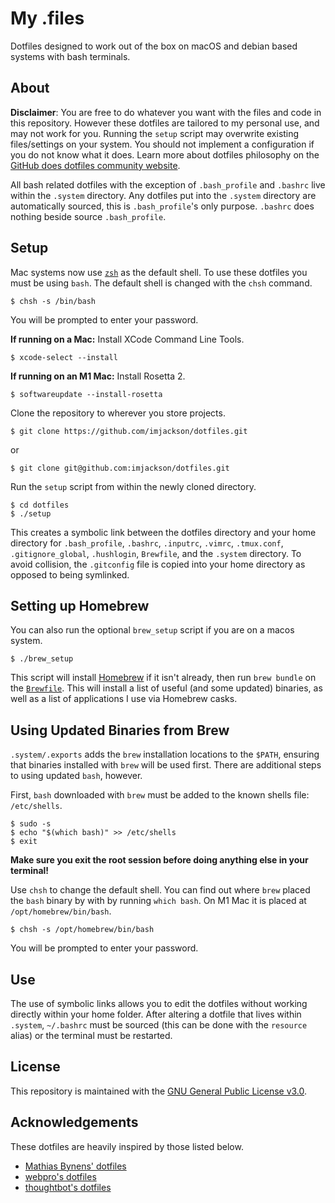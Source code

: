 # My .files

Dotfiles designed to work out of the box on macOS and debian based systems with
bash terminals.

## About

**Disclaimer**: You are free to do whatever you want with the files and code in
this repository. However these dotfiles are tailored to my personal use, and may
not work for you. Running the `setup` script may overwrite existing
files/settings on your system. You should not implement a configuration if you
do not know what it does. Learn more about dotfiles philosophy on the
[GitHub does dotfiles community website](https://dotfiles.github.io/).

All bash related dotfiles with the exception of `.bash_profile` and `.bashrc`
live within the `.system` directory. Any dotfiles put into the `.system` 
directory are automatically sourced, this is `.bash_profile`'s only purpose.
`.bashrc` does nothing beside source `.bash_profile`.

## Setup

Mac systems now use [`zsh`](https://www.zsh.org) as the default shell. To use these dotfiles
you must be using `bash`. The default shell is changed with the `chsh` command.

```
$ chsh -s /bin/bash
```

You will be prompted to enter your password.

**If running on a Mac:** Install XCode Command Line Tools.

```
$ xcode-select --install
```

**If running on an M1 Mac:** Install Rosetta 2.

```
$ softwareupdate --install-rosetta
```

Clone the repository to wherever you store projects.

```
$ git clone https://github.com/imjackson/dotfiles.git
```

or

```
$ git clone git@github.com:imjackson/dotfiles.git
```

Run the `setup` script from within the newly cloned directory.

```
$ cd dotfiles
$ ./setup
```

This creates a symbolic link between the dotfiles directory and your home
directory for `.bash_profile`, `.bashrc`, `.inputrc`, `.vimrc`, `.tmux.conf`,
`.gitignore_global`, `.hushlogin`, `Brewfile`, and the `.system` directory. To
avoid collision, the `.gitconfig` file is copied into your home directory as
opposed to being symlinked.

## Setting up Homebrew

You can also run the optional `brew_setup` script if you are on a macos system.

```
$ ./brew_setup
```

This script will install [Homebrew](https://brew.sh) if it isn't already, then
run `brew bundle` on the [`Brewfile`](./Brewfile). This will install a list of
useful (and some updated) binaries, as well as a list of applications I use via
Homebrew casks.

## Using Updated Binaries from Brew

`.system/.exports` adds the `brew` installation locations to the `$PATH`, ensuring
that binaries installed with `brew` will be used first. There are additional steps
to using updated `bash`, however.

First, `bash` downloaded with `brew` must be added to the known shells file: `/etc/shells`.

```
$ sudo -s
$ echo "$(which bash)" >> /etc/shells
$ exit
```

**Make sure you exit the root session before doing anything else in your terminal!**

Use `chsh` to change the default shell. You can find out where `brew` placed the
`bash` binary by with by running `which bash`. On  M1 Mac it is placed at `/opt/homebrew/bin/bash`.

```
$ chsh -s /opt/homebrew/bin/bash
```

You will be prompted to enter your password.

## Use

The use of symbolic links allows you to edit the dotfiles without working
directly within your home folder. After altering a dotfile that lives within
`.system`, `~/.bashrc` must be sourced (this can be done with the `resource`
alias) or the terminal must be restarted.

## License

This repository is maintained with the
[GNU General Public License v3.0](https://github.com/imjackson/dotfiles/blob/master/LICENSE).

## Acknowledgements

These dotfiles are heavily inspired by those listed below.

- [Mathias Bynens' dotfiles](https://github.com/mathiasbynens/dotfiles)
- [webpro's dotfiles](https://github.com/webpro/dotfiles)
- [thoughtbot's dotfiles](https://github.com/thoughtbot/dotfiles)
